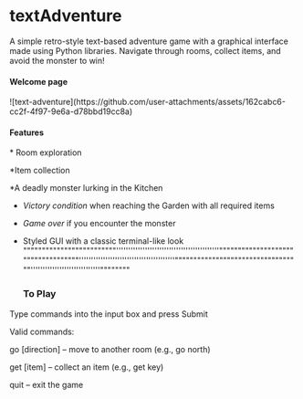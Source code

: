 # textAdventure
A simple retro-style text-based adventure game with a graphical interface made using Python libraries. Navigate through rooms, collect items, and avoid the monster to win!
<h4>Welcome page</h4>
![text-adventure](https://github.com/user-attachments/assets/162cabc6-cc2f-4f97-9e6a-d78bbd19cc8a)
<h4>Features</h4>
* Room exploration

*Item collection

*A deadly monster lurking in the Kitchen

* <i>Victory condition </i>when reaching the Garden with all required items
  
* <i>Game over</i> if you encounter the monster
  
* Styled GUI with a classic terminal-like look
"""""""""""""""""""""""""'''''''''''''''''''''''''''''''''''''''''''"""""""""""""""""""""""""""""""""""''''''''''''''''''''''''''''''''''''''''""""""""""""""""""""""""""""""""""'''''''''''''''''''''''''''''""""""""
  <h3>To Play</h3>
Type commands into the input box and press Submit

Valid commands:

go [direction] – move to another room (e.g., go north)

get [item] – collect an item (e.g., get key)

quit – exit the game

